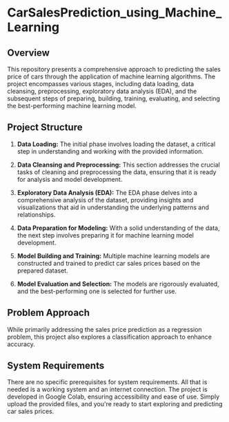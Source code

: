 # CarSalesPrediction_using_Machine_Learning

## Overview
This repository presents a comprehensive approach to predicting the sales price of cars through the application of machine learning algorithms. The project encompasses various stages, including data loading, data cleansing, preprocessing, exploratory data analysis (EDA), and the subsequent steps of preparing, building, training, evaluating, and selecting the best-performing machine learning model.

## Project Structure

1. **Data Loading:**
   The initial phase involves loading the dataset, a critical step in understanding and working with the provided information.

2. **Data Cleansing and Preprocessing:**
   This section addresses the crucial tasks of cleaning and preprocessing the data, ensuring that it is ready for analysis and model development.

3. **Exploratory Data Analysis (EDA):**
   The EDA phase delves into a comprehensive analysis of the dataset, providing insights and visualizations that aid in understanding the underlying patterns and relationships.

4. **Data Preparation for Modeling:**
   With a solid understanding of the data, the next step involves preparing it for machine learning model development.

5. **Model Building and Training:**
   Multiple machine learning models are constructed and trained to predict car sales prices based on the prepared dataset.

6. **Model Evaluation and Selection:**
   The models are rigorously evaluated, and the best-performing one is selected for further use.

## Problem Approach

While primarily addressing the sales price prediction as a regression problem, this project also explores a classification approach to enhance accuracy.

## System Requirements

There are no specific prerequisites for system requirements. All that is needed is a working system and an internet connection. The project is developed in Google Colab, ensuring accessibility and ease of use. Simply upload the provided files, and you're ready to start exploring and predicting car sales prices.
